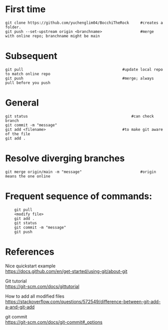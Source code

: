 # First time
    git clone https://github.com/yuchenglim04/BocchiTheRock     #creates a folder.
    git push --set-upstream origin <branchname>                 #merge with online repo; branchname might be main
    
# Subsequent
    git pull                                            #update local repo to match online repo
    git push                                            #merge; always pull before you push

# General
    git status                                              #can check branch
    git commit -m "message"
    git add <filename>                                  #to make git aware of the file
    git add .

# Resolve diverging branches
    git merge origin/main -m "message"                          #origin means the one online


# Frequent sequence of commands:
        git pull
        <modify file>
        git add .
        git status
        git commit -m "message"
        git push
    
# References
Nice quickstart example  
https://docs.github.com/en/get-started/using-git/about-git

Git tutorial  
https://git-scm.com/docs/gittutorial

How to add all modified files  
https://stackoverflow.com/questions/572549/difference-between-git-add-a-and-git-add

git commit  
https://git-scm.com/docs/git-commit#_options

